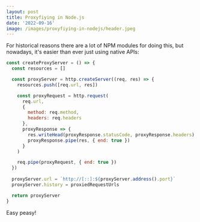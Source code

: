 ```yaml
---
layout: post
title: Proxyfiying in Node.js
date: '2022-09-16'
image: /images/proxyfiying-in-nodejs/header.jpeg
---
```


For historical reasons there are a lot of NPM modules for doing this, but nowadays, it's easier than ever just using native APIs:

```js
const createProxyServer = () => {
  const resources = []

  const proxyServer = http.createServer((req, res) => {
    resources.push([req.url, res])

    const proxyRequest = http.request(
      req.url,
      {
        method: req.method,
        headers: req.headers
      },
      proxyResponse => {
        res.writeHead(proxyResponse.statusCode, proxyResponse.headers)
        proxyResponse.pipe(res, { end: true })
      }
    )

    req.pipe(proxyRequest, { end: true })
  })
  
  proxyServer.url = `http://[::]:${proxyServer.address().port}`
  proxyServer.history = proxiedRequestUrls

  return proxyServer
}
```

Easy peasy!
